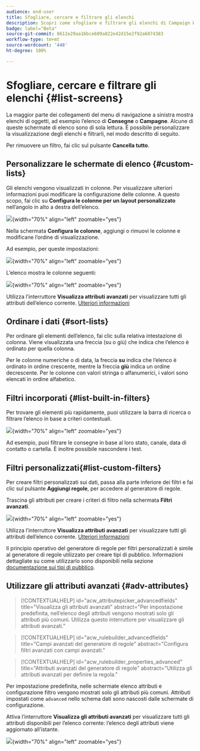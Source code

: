 ```yaml
---
audience: end-user
title: Sfogliare, cercare e filtrare gli elenchi
description: Scopri come sfogliare e filtrare gli elenchi di Campaign Web v8
badge: label="Beta"
source-git-commit: 8612e29aa16bce609a822e42d15e2f92a6874383
workflow-type: tm+mt
source-wordcount: '448'
ht-degree: 100%

---
```



# Sfogliare, cercare e filtrare gli elenchi {#list-screens}

La maggior parte dei collegamenti del menu di navigazione a sinistra mostra elenchi di oggetti, ad esempio l’elenco di **Consegne** o **Campagne**. Alcune di queste schermate di elenco sono di sola lettura. È possibile personalizzare la visualizzazione degli elenchi e filtrarli, nel modo descritto di seguito.

Per rimuovere un filtro, fai clic sul pulsante **Cancella tutto**.

## Personalizzare le schermate di elenco {#custom-lists}

Gli elenchi vengono visualizzati in colonne. Per visualizzare ulteriori informazioni puoi modificare la configurazione delle colonne. A questo scopo, fai clic su **Configura le colonne per un layout personalizzato** nell’angolo in alto a destra dell’elenco.

![](assets/config-columns.png){width="70%" align="left" zoomable="yes"}

Nella schermata **Configura le colonne**, aggiungi o rimuovi le colonne e modificane l’ordine di visualizzazione.

Ad esempio, per queste impostazioni:

![](assets/columns.png){width="70%" align="left" zoomable="yes"}

L’elenco mostra le colonne seguenti:

![](assets/column-sample.png){width="70%" align="left" zoomable="yes"}

Utilizza l’interruttore **Visualizza attributi avanzati** per visualizzare tutti gli attributi dell’elenco corrente. [Ulteriori informazioni](#adv-attributes)

## Ordinare i dati {#sort-lists}

Per ordinare gli elementi dell’elenco, fai clic sulla relativa intestazione di colonna. Viene visualizzata una freccia (su o giù) che indica che l’elenco è ordinato per quella colonna.

Per le colonne numeriche o di data, la freccia **su** indica che l’elenco è ordinato in ordine crescente, mentre la freccia **giù** indica un ordine decrescente. Per le colonne con valori stringa o alfanumerici, i valori sono elencati in ordine alfabetico.

## Filtri incorporati {#list-built-in-filters}

Per trovare gli elementi più rapidamente, puoi utilizzare la barra di ricerca o filtrare l’elenco in base a criteri contestuali.

![](assets/filter.png){width="70%" align="left" zoomable="yes"}

Ad esempio, puoi filtrare le consegne in base al loro stato, canale, data di contatto o cartella. È inoltre possibile nascondere i test.

## Filtri personalizzati{#list-custom-filters}

Per creare filtri personalizzati sui dati, passa alla parte inferiore dei filtri e fai clic sul pulsante **Aggiungi regole**, per accedere al generatore di regole.

Trascina gli attributi per creare i criteri di filtro nella schermata **Filtri avanzati**.

![](assets/custom-filter.png){width="70%" align="left" zoomable="yes"}

Utilizza l’interruttore **Visualizza attributi avanzati** per visualizzare tutti gli attributi dell’elenco corrente. [Ulteriori informazioni](#adv-attributes)

Il principio operativo del generatore di regole per filtri personalizzati è simile al generatore di regole utilizzato per creare tipi di pubblico. Informazioni dettagliate su come utilizzarlo sono disponibili nella sezione [documentazione sui tipi di pubblico](../audience/segment-builder.md).

## Utilizzare gli attributi avanzati {#adv-attributes}

>[!CONTEXTUALHELP]
>id="acw_attributepicker_advancedfields"
>title="Visualizza gli attributi avanzati"
>abstract="Per impostazione predefinita, nell’elenco degli attributi vengono mostrati solo gli attributi più comuni. Utilizza questo interruttore per visualizzare gli attributi avanzati."

>[!CONTEXTUALHELP]
>id="acw_rulebuilder_advancedfields"
>title="Campi avanzati del generatore di regole"
>abstract="Configura filtri avanzati con campi avanzati."

>[!CONTEXTUALHELP]
>id="acw_rulebuilder_properties_advanced"
>title="Attributi avanzati del generatore di regole"
>abstract="Utilizza gli attributi avanzati per definire la regola."


Per impostazione predefinita, nelle schermate elenco attributi e configurazione filtro vengono mostrati solo gli attributi più comuni. Attributi impostati come `advanced` nello schema dati sono nascosti dalle schermate di configurazione.

Attiva l’interruttore **Visualizza gli attributi avanzati** per visualizzare tutti gli attributi disponibili per l’elenco corrente: l’elenco degli attributi viene aggiornato all’istante.


![](assets/adv-toggle.png){width="70%" align="left" zoomable="yes"}
